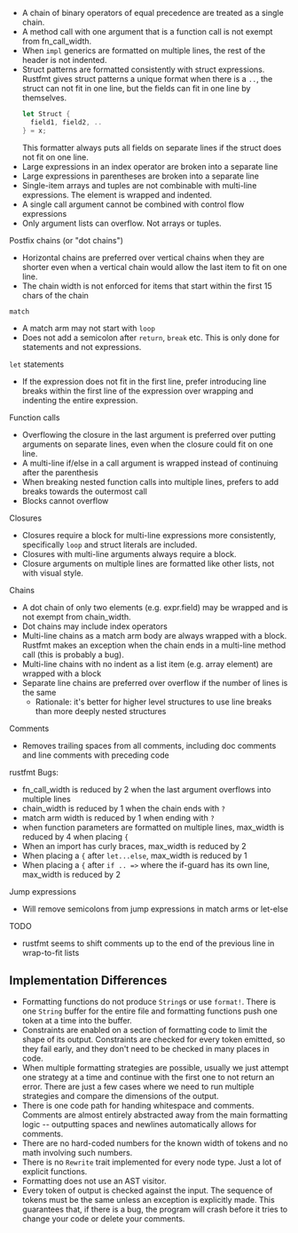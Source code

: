 * A chain of binary operators of equal precedence are treated as a single chain.
* A method call with one argument that is a function call is not exempt from fn_call_width.
* When `impl` generics are formatted on multiple lines, the rest of the header is not indented.
* Struct patterns are formatted consistently with struct expressions. Rustfmt gives struct patterns
  a unique format when there is a `..`, the struct can not fit in one line,
  but the fields can fit in one line by themselves.
  ```rust
  let Struct {
    field1, field2, ..
  } = x;
  ```
  This formatter always puts all fields on separate lines if the struct does not fit on one line.
* Large expressions in an index operator are broken into a separate line
* Large expressions in parentheses are broken into a separate line
* Single-item arrays and tuples are not combinable with multi-line expressions. The element is wrapped and indented.
* A single call argument cannot be combined with control flow expressions
* Only argument lists can overflow. Not arrays or tuples.

Postfix chains (or "dot chains")
 * Horizontal chains are preferred over vertical chains when they are shorter even when a vertical chain
   would allow the last item to fit on one line.
 * The chain width is not enforced for items that start within the first 15 chars of the chain

`match`
 * A match arm may not start with `loop`
 * Does not add a semicolon after `return`, `break` etc. This is only done for statements and not expressions.

`let` statements
 * If the expression does not fit in the first line, prefer introducing line breaks within the first
   line of the expression over wrapping and indenting the entire expression.

Function calls
 * Overflowing the closure in the last argument is preferred over putting arguments on separate lines, even when the
   closure could fit on one line.
 * A multi-line if/else in a call argument is wrapped instead of continuing after the parenthesis
 * When breaking nested function calls into multiple lines, prefers to add breaks towards the outermost call
 * Blocks cannot overflow

Closures
* Closures require a block for multi-line expressions more consistently, specifically `loop` and struct literals are included.
* Closures with multi-line arguments always require a block.
* Closure arguments on multiple lines are formatted like other lists, not with visual style.

Chains
* A dot chain of only two elements (e.g. expr.field) may be wrapped and is not exempt from chain_width.
* Dot chains may include index operators
* Multi-line chains as a match arm body are always wrapped with a block. Rustfmt makes an exception when the chain
  ends in a multi-line method call (this is probably a bug).
* Multi-line chains with no indent as a list item (e.g. array element) are wrapped with a block
* Separate line chains are preferred over overflow if the number of lines is the same
  * Rationale: it's better for higher level structures to use line breaks than more deeply nested structures

Comments
 * Removes trailing spaces from all comments, including doc comments and line comments with preceding code

rustfmt Bugs:
* fn_call_width is reduced by 2 when the last argument overflows into multiple lines
* chain_width is reduced by 1 when the chain ends with `?`
* match arm width is reduced by 1 when ending with `?`
* when function parameters are formatted on multiple lines, max_width is reduced by 4 when placing `{`
* When an import has curly braces, max_width is reduced by 2
* When placing a `{` after `let...else`, max_width is reduced by 1
* When placing a `{` after `if .. =>` where the if-guard has its own line, max_width is reduced by 2

Jump expressions
 * Will remove semicolons from jump expressions in match arms or let-else

TODO
* rustfmt seems to shift comments up to the end of the previous line in wrap-to-fit lists


## Implementation Differences

* Formatting functions do not produce `String`s or use `format!`. There is one `String` buffer for the entire file and
  formatting functions push one token at a time into the buffer.
* Constraints are enabled on a section of formatting code to limit the shape of its output. Constraints are checked for
  every token emitted, so they fail early, and they don't need to be checked in many places in code.
* When multiple formatting strategies are possible, usually we just attempt one strategy at a time and continue with the
  first one to not return an error. There are just a few cases where we need to run multiple strategies and compare the
  dimensions of the output.
* There is one code path for handing whitespace and comments. Comments are almost entirely abstracted away from the main
  formatting logic -- outputting spaces and newlines automatically allows for comments.
* There are no hard-coded numbers for the known width of tokens and no math involving such numbers.
* There is no `Rewrite` trait implemented for every node type. Just a lot of explicit functions.
* Formatting does not use an AST visitor.
* Every token of output is checked against the input. The sequence of tokens must be the same unless an exception is
  explicitly made. This guarantees that, if there is a bug, the program will crash before it tries to change your code
  or delete your comments.
